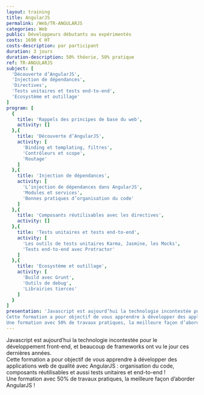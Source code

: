 ```yaml
---
layout: training
title: AngularJS
permalink: /Web/TR-ANGULARJS
categories: Web
public: Développeurs débutants ou expérimentés
costs: 1690 € HT
costs-description: par participant
duration: 3 jours
duration-description: 50% théorie, 50% pratique
ref: TR-ANGULARJS
subject: [
  'Découverte d’AngularJS',
  'Injection de dépendances',
  'Directives',
  'Tests unitaires et tests end-to-end',
  'Ecosystème et outillage'
]
program: [
  {
    title: 'Rappels des principes de base du web',
    activity: []
  },{
    title: 'Découverte d’AngularJS',
    activity: [
      'Binding et templating, filtres',
      'Contrôleurs et scope',
      'Routage'
    ]
  },{
    title: 'Injection de dépendances',
    activity: [
      'L’injection de dépendances dans AngularJS',
      'Modules et services',
      'Bonnes pratiques d’organisation du code'
    ]
  },{
    title: 'Composants réutilisables avec les directives',
    activity: []
  },{
    title: 'Tests unitaires et tests end-to-end',
    activity: [
      'Les outils de tests unitaires Karma, Jasmine, les Mocks',
      'Tests end-to-end avec Protractor'
    ]
  },{
    title: 'Ecosystème et outillage',
    activity: [
      'Build avec Grunt',
      'Outils de debug',
      'Librairies tierces'
    ]
  }
]
presentation: 'Javascript est aujourd’hui la technologie incontestée pour le développement front-end, et beaucoup de frameworks ont vu le jour ces dernières années.
Cette formation a pour objectif de vous apprendre à développer des applications web de qualité avec AngularJS : organisation du code, composants réutilisables et aussi tests unitaires et end-to-end !
Une formation avec 50% de travaux pratiques, la meilleure façon d’aborder AngularJS !'
---
```


Javascript est aujourd’hui la technologie incontestée pour le développement front-end, et beaucoup de frameworks ont vu le jour ces dernières années.  
Cette formation a pour objectif de vous apprendre à développer des applications web de qualité avec AngularJS : organisation du code, composants réutilisables et aussi tests unitaires et end-to-end !  
Une formation avec 50% de travaux pratiques, la meilleure façon d’aborder AngularJS !  
